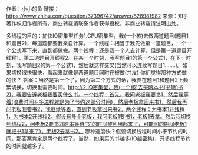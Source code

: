 作者：小小的鱼
链接：https://www.zhihu.com/question/37396742/answer/828981982
来源：知乎
著作权归作者所有。商业转载请联系作者获得授权，非商业转载请注明出处。

多线程的目的：加快IO密集型任务1.CPU密集型，我(一个核)去做两道题目(题目1和题目2)，每道题都要我亲自计算。一个线程：相当于我先做第一道题目，一个一个公式写下来，直到都做完。两个线程：还是我一个人去计算，但是第一道题目开线程1，第二道题目开线程2。在某一个时刻，我写题目1的第一个公式1，在下一时刻，我写题目2的第一个公式1，然后就这样交叉(当然可以连续写题目1…….)。如果切换很快很快，看起来就像是两道题目同时在被做(并发) 你们觉得那种方式做的快？ 答案：当然是第一个了，因为第二个方式的话，我要在题目1和题目2上频繁切换，切换也需要时间。http://2.IO密集型，我(一个核)去买两本书(书1和书2)，我要告诉老板我要买什么书。一个线程：首先，我问老板我要书1，然后我等着(浪费时间←多进程就是为了节约这部分时间)，然后老板拿回来书1，然后我再问老板我要书2，我继续等着，直到老板拿回来书2。两个线程：为书本1开线程1，为书本2开线程2。假设有多个老板，我问老板1要书1，老板1去拿。然后我切换到线程2，问老板2要书2(原本等待书1的时间被利用起来了，可能问的期间老板1就把书1拿来了)，老板2去拿书2。 哪种速度快？假设切换线程时间小于节约的时间。那答案肯定是两个线程了。当然，如果买的书越多(IO越密集)，开多线程节约的时间就越多了。